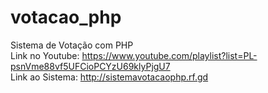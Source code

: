 # votacao_php
Sistema de Votação com PHP
<br>
Link no Youtube: https://www.youtube.com/playlist?list=PL-psnVme88vf5UFCioPCYzU69klyPjgU7<br>
Link ao Sistema: http://sistemavotacaophp.rf.gd
